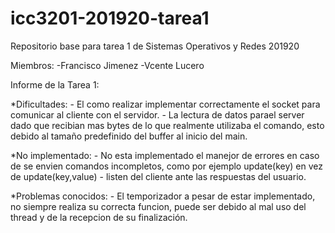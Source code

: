 # icc3201-201920-tarea1
Repositorio base para tarea 1 de Sistemas Operativos y Redes 201920

Miembros:
-Francisco Jimenez
-Vcente Lucero

Informe de la Tarea 1:
	
*Dificultades:
	- El como realizar implementar correctamente el socket para comunicar al cliente con el servidor. 
	- La lectura de datos parael server dado que recibian mas bytes de lo que realmente utilizaba el comando, esto debido al tamaño predefinido del buffer al inicio del main.

*No implementado:
	- No esta implementado el manejor de errores en caso de se envien comandos incompletos, como por ejemplo update(key) en vez de update(key,value)
	- listen del cliente ante las respuestas del usuario.
	
*Problemas conocidos:
	- El temporizador a pesar de estar implementado, no siempre realiza su correcta funcion, puede ser debido al mal uso del thread y de la recepcion de su finalización. 
